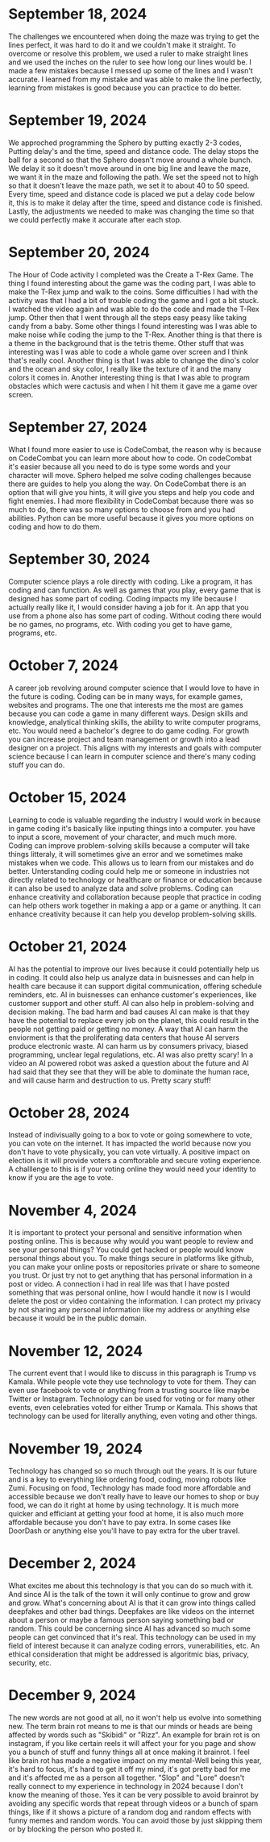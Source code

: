 # September 18, 2024 
The challenges we encountered when doing the maze was trying to get the lines perfect, it was hard to do it and we couldn't make it straight. To overcome or resolve this problem, we used a ruler to make straight lines and we used the inches on the ruler to see how long our lines would be. I made a few mistakes because I messed up some of the lines and I wasn't accurate. I learned from my mistake and was able to make the line perfectly, learning from mistakes is good because you can practice to do better. 
# September 19, 2024
We approched programming the Sphero by putting exactly 2-3 codes, Putting delay's and the time, speed and distance code. The delay stops the ball for a second so that the Sphero doesn't move around a whole bunch. We delay it so it doesn't move around in one big line and leave the maze, we want it in the maze and following the path. We set the speed not to high so that it doesn't leave the maze path, we set it to about 40 to 50 speed. Every time, speed and distance code is placed we put a delay code below it, this is to make it delay after the time, speed and distance code is finished. Lastly, the adjustments we needed to make was changing the time so that we could perfectly make it accurate after each stop.
# September 20, 2024
The Hour of Code activity I completed was the Create a T-Rex Game. The thing I found interesting about the game was the coding part, I was able to make the T-Rex jump and walk to the coins. Some difficulties I had with the activity was that I had a bit of trouble coding the game and I got a bit stuck. I watched the video again and was able to do the code and made the T-Rex jump. Other then that I went through all the steps easy peasy like taking candy from a baby. Some other things I found interesting was I was able to make noise while coding the jump to the T-Rex. Another thing is that there is a theme in the background that is the tetris theme. Other stuff that was interesting was I was able to code a whole game over screen and I think that's really cool. Another thing is that I was able to change the dino's color and the ocean and sky color, I really like the texture of it and the many colors it comes in. Another interesting thing is that I was able to program obstacles which were cactusis and when I hit them it gave me a game over screen. 
# September 27, 2024
What I found more easier to use is CodeCombat, the reason why is because on CodeCombat you can learn more about how to code. On codeCombat it's easier because all you need to do is type some words and your character will move. Sphero helped me solve coding challenges because there are guides to help you along the way. On CodeCombat there is an option that will give you hints, it will give you steps and help you code and fight enemies. I had more flexibility in CodeCombat because there was so much to do, there was so many options to choose from and you had abilities. Python can be more useful because it gives you more options on coding and how to do them. 
# September 30, 2024
Computer science plays a role directly with coding. Like a program, it has coding and can function. As well as games that you play, every game that is designed has some part of coding. Coding impacts my life because I actually really like it, I would consider having a job for it. An app that you use from a phone also has some part of coding. Without coding there would be no games, no programs, etc. With coding you get to have game, programs, etc.
# October 7, 2024
A career job revolving around computer science that I would love to have in the future is coding. Coding can be in many ways, for example games, websites and programs. The one that interests me the most are games because you can code a game in many different ways. Design skills and knowledge, analytical thinking skills, the ability to write computer programs, etc. You would need a bachelor's degree to do game coding. For growth you can increase project and team management or growth into a lead designer on a project. This aligns with my interests and goals with computer science because I can learn in computer science and there's many coding stuff you can do.
# October 15, 2024
Learning to code is valuable regarding the industry I would work in because in game coding it's basically like inputing things into a computer. you have to input a score, movement of your character, and much much more. Coding can improve problem-solving skills because a computer will take things litteraly, it will sometimes give an error and we sometimes make mistakes when we code. This allows us to learn from our mistakes and do better. Unterstanding coding could help me or someone in industries not directly related to technology or healthcare or finance or education because it can also be used to analyze data and solve problems. Coding can enhance creativity and collaboration because people that practice in coding can help others work together in making a app or a game or anything. It can enhance creativity because it can help you develop problem-solving skills.  
# October 21, 2024
AI has the potential to improve our lives because it could potentially help us in coding. It could also help us analyze data in buisnesses and can help in health care because it can support digital communication, offering schedule reminders, etc. AI in buisnesses can enhance customer's experiences, like customer support and other stuff. AI can also help in problem-solving and decision making. The bad harm and bad causes AI can make is that they have the potential to replace every job on the planet, this could result in the people not getting paid or getting no money. A way that AI can harm the enviorment is that the proliferating data centers that house AI servers produce electronic waste. AI can harm us by consumers privacy, biased programming, unclear legal regulations, etc. AI was also pretty scary! In a video an AI powered robot was asked a question about the future and AI had said that they see that they will be able to dominate the human race, and will cause harm and destruction to us. Pretty scary stuff!
# October 28, 2024
Instead of indivisually going to a box to vote or going somewhere to vote, you can vote on the internet. It has impacted the world because now you don't have to vote physically, you can vote virtually. A positive impact on election is it will provide voters a comftorable and secure voting experience. A challlenge to this is if your voting online they would need your identity to know if you are the age to vote. 
# November 4, 2024
It is important to protect your personal and sensitive information when posting online. This is because why would you want people to review and see your personal things? You could get hacked or people would know personal things about you. To make things secure in platforms like github, you can make your online posts or repositories private or share to someone you trust. Or just try not to get anything that has personal information in a post or video. A connection i had in real life was that I have posted something that was personal online, how I would handle it now is I would delete the post or video containing the information. I can protect my privacy by not sharing any personal information like my address or anything else because it would be in the public domain. 
# November 12, 2024
The current event that I would like to discuss in this paragraph is Trump vs Kamala. While people vote they use technology to vote for them. They can even use facebook to vote or anything from a trusting source like maybe Twitter or Instagram. Technology can be used for voting or for many other events, even celebraties voted for either Trump or Kamala. This shows that technology can be used for literally anything, even voting and other things.
# November 19, 2024 
Technology has changed so so much through out the years. It is our future and is a key to everything like ordering food, coding, moving robots like Zumi. Focusing on food, Technology has made food more affordable and accessible because we don't really have to leave our homes to shop or buy food, we can do it right at home by using technology. It is much more quicker and efficiant at getting your food at home, it is also much more affordable because you don't have to pay extra. In some cases like DoorDash or anything else you'll have to pay extra for the uber travel. 
# December 2, 2024
What excites me about this technology is that you can do so much with it. And since AI is the talk of the town it will only continue to grow and grow and grow. What's concerning about AI is that it can grow into things called deepfakes and other bad things. Deepfakes are like videos on the internet about a person or maybe a famous person saying something bad or random. This could be concerning since AI has advanced so much some people can get convinced that it's real. This technology can be used in my field of interest because it can analyze coding errors, vunerabilities, etc. An ethical consideration that might be addressed is algoritmic bias, privacy, security, etc. 
# December 9, 2024
The new words are not good at all, no it won't help us evolve into something new. The term brain rot means to me is that our minds or heads are being affected by words such as "Skibidi" or "Rizz". An example for brain rot is on instagram, if you like certain reels it will affect your for you page and show you a bunch of stuff and funny things all at once making it brainrot. I feel like brain rot has made a negative impact on my mental-Well being this year, it's hard to focus, it's hard to get it off my mind, it's got pretty bad for me and it's affected me as a person all together. "Slop" and "Lore" doesn't really connect to my experience in technology in 2024 because I don't know the meaning of those. Yes it can be very possible to avoid brainrot by avoiding any specific words that repeat through videos or a bunch of spam things, like if it shows a picture of a random dog and random effects with funny memes and random words. You can avoid those by just skipping them or by blocking the person who posted it. 
